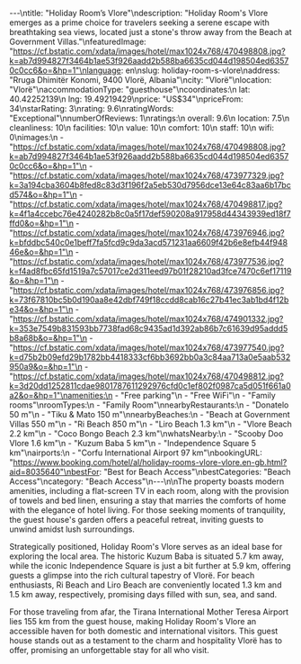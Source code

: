 ---\ntitle: "Holiday Room’s Vlore"\ndescription: "Holiday Room's Vlore emerges as a prime choice for travelers seeking a serene escape with breathtaking sea views, located just a stone's throw away from the Beach at Government Villas."\nfeaturedImage: "https://cf.bstatic.com/xdata/images/hotel/max1024x768/470498808.jpg?k=ab7d994827f3464b1ae53f926aadd2b588ba6635cd044d198504ed63570c0cc6&o=&hp=1"\nlanguage: en\nslug: holiday-room-s-vlore\naddress: "Rruga Dhimitër Konomi, 9400 Vlorë, Albania"\ncity: "Vlorë"\nlocation: "Vlorë"\naccommodationType: "guesthouse"\ncoordinates:\n  lat: 40.42252139\n  lng: 19.49219429\nprice: "US$34"\npriceFrom: 34\nstarRating: 3\nrating: 9.6\nratingWords: "Exceptional"\nnumberOfReviews: 1\nratings:\n  overall: 9.6\n  location: 7.5\n  cleanliness: 10\n  facilities: 10\n  value: 10\n  comfort: 10\n  staff: 10\n  wifi: 0\nimages:\n  - "https://cf.bstatic.com/xdata/images/hotel/max1024x768/470498808.jpg?k=ab7d994827f3464b1ae53f926aadd2b588ba6635cd044d198504ed63570c0cc6&o=&hp=1"\n  - "https://cf.bstatic.com/xdata/images/hotel/max1024x768/473977329.jpg?k=3a194cba3604b8fed8c83d3f196f2a5eb530d7956dce13e64c83aa6b17bcd574&o=&hp=1"\n  - "https://cf.bstatic.com/xdata/images/hotel/max1024x768/470498817.jpg?k=4f1a4ccebc76e4240282b8c0a5f17def590208a917958d44343939ed18f7ffd0&o=&hp=1"\n  - "https://cf.bstatic.com/xdata/images/hotel/max1024x768/473976946.jpg?k=bfddbc540c0e1beff7fa5fcd9c9da3acd571231aa6609f42b6e8efb44f94846e&o=&hp=1"\n  - "https://cf.bstatic.com/xdata/images/hotel/max1024x768/473977536.jpg?k=f4ad8fbc65fd1519a7c57017ce2d311eed97b01f28210ad3fce7470c6ef17119&o=&hp=1"\n  - "https://cf.bstatic.com/xdata/images/hotel/max1024x768/473976856.jpg?k=73f67810bc5b0d190aa8e42dbf749f18ccdd8cab16c27b41ec3ab1bd4f12be34&o=&hp=1"\n  - "https://cf.bstatic.com/xdata/images/hotel/max1024x768/474901332.jpg?k=353e7549b831593bb7738fad68c9435ad1d392ab86b7c61639d95addd5b8a68b&o=&hp=1"\n  - "https://cf.bstatic.com/xdata/images/hotel/max1024x768/473977540.jpg?k=d75b2b09efd29b1782bb4418333cf6bb3692bb0a3c84aa713a0e5aab532950a9&o=&hp=1"\n  - "https://cf.bstatic.com/xdata/images/hotel/max1024x768/470498812.jpg?k=3d20dd1252811cdae9801787611292976cfd0c1ef802f0987ca5d051f661a0a2&o=&hp=1"\namenities:\n  - "Free parking"\n  - "Free WiFi"\n  - "Family rooms"\nroomTypes:\n  - "Family Room"\nnearbyRestaurants:\n  - "Donatelo 50 m"\n  - "Tiku & Mato 150 m"\nnearbyBeaches:\n  - "Beach at Government Villas 550 m"\n  - "Ri Beach 850 m"\n  - "Liro Beach 1.3 km"\n  - "Vlore Beach 2.2 km"\n  - "Coco Bongo Beach 2.3 km"\nwhatsNearby:\n  - "Scooby Doo Vlore 1.6 km"\n  - "Kuzum Baba 5 km"\n  - "Independence Square 5 km"\nairports:\n  - "Corfu International Airport 97 km"\nbookingURL: "https://www.booking.com/hotel/al/holiday-rooms-vlore-vlore.en-gb.html?aid=8035640"\nbestFor: "Best for Beach Access"\nbestCategories: "Beach Access"\ncategory: "Beach Access"\n---\n\nThe property boasts modern amenities, including a flat-screen TV in each room, along with the provision of towels and bed linen, ensuring a stay that marries the comforts of home with the elegance of hotel living. For those seeking moments of tranquility, the guest house's garden offers a peaceful retreat, inviting guests to unwind amidst lush surroundings.

Strategically positioned, Holiday Room's Vlore serves as an ideal base for exploring the local area. The historic Kuzum Baba is situated 5.7 km away, while the iconic Independence Square is just a bit further at 5.9 km, offering guests a glimpse into the rich cultural tapestry of Vlorë. For beach enthusiasts, Ri Beach and Liro Beach are conveniently located 1.3 km and 1.5 km away, respectively, promising days filled with sun, sea, and sand.

For those traveling from afar, the Tirana International Mother Teresa Airport lies 155 km from the guest house, making Holiday Room's Vlore an accessible haven for both domestic and international visitors. This guest house stands out as a testament to the charm and hospitality Vlorë has to offer, promising an unforgettable stay for all who visit.